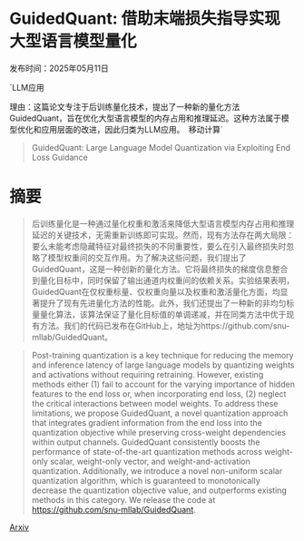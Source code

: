 # GuidedQuant: 借助末端损失指导实现大型语言模型量化

发布时间：2025年05月11日

`LLM应用

理由：这篇论文专注于后训练量化技术，提出了一种新的量化方法GuidedQuant，旨在优化大型语言模型的内存占用和推理延迟。这种方法属于模型优化和应用层面的改进，因此归类为LLM应用。` `移动计算`

> GuidedQuant: Large Language Model Quantization via Exploiting End Loss Guidance

# 摘要

> 后训练量化是一种通过量化权重和激活来降低大型语言模型内存占用和推理延迟的关键技术，无需重新训练即可实现。然而，现有方法存在两大局限：要么未能考虑隐藏特征对最终损失的不同重要性，要么在引入最终损失时忽略了模型权重间的交互作用。为了解决这些问题，我们提出了GuidedQuant，这是一种创新的量化方法。它将最终损失的梯度信息整合到量化目标中，同时保留了输出通道内权重间的依赖关系。实验结果表明，GuidedQuant在仅权重标量、仅权重向量以及权重和激活量化方面，均显著提升了现有先进量化方法的性能。此外，我们还提出了一种新的非均匀标量量化算法，该算法保证了量化目标值的单调递减，并在同类方法中优于现有方法。我们的代码已发布在GitHub上，地址为https://github.com/snu-mllab/GuidedQuant。


> Post-training quantization is a key technique for reducing the memory and inference latency of large language models by quantizing weights and activations without requiring retraining. However, existing methods either (1) fail to account for the varying importance of hidden features to the end loss or, when incorporating end loss, (2) neglect the critical interactions between model weights. To address these limitations, we propose GuidedQuant, a novel quantization approach that integrates gradient information from the end loss into the quantization objective while preserving cross-weight dependencies within output channels. GuidedQuant consistently boosts the performance of state-of-the-art quantization methods across weight-only scalar, weight-only vector, and weight-and-activation quantization. Additionally, we introduce a novel non-uniform scalar quantization algorithm, which is guaranteed to monotonically decrease the quantization objective value, and outperforms existing methods in this category. We release the code at https://github.com/snu-mllab/GuidedQuant.

[Arxiv](https://arxiv.org/abs/2505.07004)